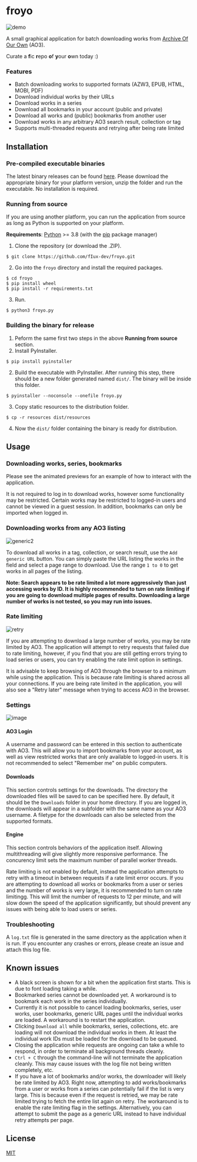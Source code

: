 # froyo
![demo](https://user-images.githubusercontent.com/96564770/147512988-590491d0-95ed-4a22-95fa-7f5b70ad39e5.gif)

A small graphical application for batch downloading works from [Archive Of Our Own](https://archiveofourown.org/) (AO3). 

Curate a **f**ic **r**epo **o**f **y**our **o**wn today :)

### Features
* Batch downloading works to supported formats (AZW3, EPUB, HTML, 
MOBI, PDF)
* Download individual works by their URLs
* Download works in a series
* Download all bookmarks in your account (public and private)
* Download all works and (public) bookmarks from another user
* Download works in any arbitrary AO3 search result, collection or tag
* Supports multi-threaded requests and retrying after being rate limited


## Installation

### Pre-compiled executable binaries
The latest binary releases can be found [here](https://github.com/fIux-dev/froyo/releases). Please download the appropriate
binary for your platform version, unzip the folder and run the executable. No installation is required.

### Running from source
If you are using another platform, you can run the application from source as 
long as Python is supported on your platform.

**Requirements**: [Python](https://www.python.org/) >= 3.8 (with the [pip](https://pypi.org/project/pip/) package manager)

1. Clone the repository (or download the .ZIP).
```
$ git clone https://github.com/fIux-dev/froyo.git
```
2. Go into the `froyo` directory and install the required packages.
```
$ cd froyo
$ pip install wheel
$ pip install -r requirements.txt
```
3. Run.
```
$ python3 froyo.py
```

### Building the binary for release
1. Peform the same first two steps in the above **Running from source** section.
2. Install PyInstaller.
```
$ pip install pyinstaller
```
2. Build the executable with PyInstaller. After running this step, there should be
a new folder generated named `dist/`. The binary will be inside this folder.
```
$ pyinstaller --noconsole --onefile froyo.py
```
3. Copy static resources to the distribution folder.
```
$ cp -r resources dist/resources
```
4. Now the `dist/` folder containing the binary is ready for distribution.

## Usage

### Downloading works, series, bookmarks
Please see the animated previews for an example of how to interact with the application.

It is not required to log in to download works, however some functionality may be restricted. Certain works may be 
restricted to logged-in users and cannot be viewed in a guest session. In addition, bookmarks can only be imported
when logged in.

### Downloading works from any AO3 listing
![generic2](https://user-images.githubusercontent.com/96564770/147620737-962799e6-580f-4565-975a-53ac2ca4ac50.gif)

To download all works in a tag, collection, or search result, use the `Add generic URL` button. You can simply
paste the URL listing the works in the field and select a page range to download. Use the range `1 to 0` to get
works in all pages of the listing.

**Note: Search appears to be rate limited a lot more aggressively than just accessing works by ID. It is highly 
recommended to turn on rate limiting if you are going to download multiple pages of results. Downloading a large number
of works is not tested, so you may run into issues.**

### Rate limiting

![retry](https://user-images.githubusercontent.com/96564770/147513133-33017c3a-a642-4b2a-98d1-34eb67acfe7c.gif)

If you are attempting to download a large number of works, you may be rate limited by AO3. The application will attempt
to retry requests that failed due to rate limiting, however, if you find that you are still getting errors trying
to load series or users, you can try enabling the rate limit option in settings.

It is advisable to keep browsing of AO3 through the browser to a minimum while using the application. This is because
rate limiting is shared across all your connections. If you are being rate limited in the application, you will also
see a "Retry later" message when trying to access AO3 in the browser.

### Settings

![image](https://user-images.githubusercontent.com/96564770/147513187-614338a3-23f4-400a-9dda-bd3a539d9b46.png)

#### AO3 Login
A username and password can be entered in this section to authenticate with AO3. This will allow you to import
bookmarks from your account, as well as view restricted works that are only available to logged-in users.
It is not recommended to select "Remember me" on public computers.

#### Downloads
This section controls settings for the downloads. The directory the downloaded files will be saved to can be
specified here. By default, it should be the `Downloads` folder in your home directory. If you are logged in,
the downloads will appear in a subfolder with the same name as your AO3 username. A filetype for the downloads
can also be selected from the supported formats.

#### Engine
This section controls behaviors of the application itself. Allowing multithreading will give slightly more
responsive performance. The concurency limit sets the maximum number of parallel worker threads.

Rate limiting is not enabled by default, instead the application attempts to retry with a timeout in between
requests if a rate limit error occurs. If you are attempting to download all works or bookmarks from a user or
series and the number of works is very large, it is recommended to turn on rate limitingg. This will limit the number
of requests to 12 per minute, and will slow down the speed of the application significantly, but should prevent
any issues with being able to load users or series.

### Troubleshooting
A `log.txt` file is generated in the same directory as the application when it is run. If you encounter any crashes 
or errors, please create an issue and attach this log file.

## Known issues
* A black screen is shown for a bit when the application first starts. This is due to font loading taking a while.
* Bookmarked series cannot be downloaded yet. A workaround is to bookmark each 
work in the series individually.
* Currently it is not possible to cancel loading bookmarks, series, user works, user bookmarks, generic URL pages
until the individual works are loaded. A workaround is to restart the application.
* Clicking `Download all` while bookmarks, series, collections, etc. are loading will not download the individual
works in them. At least the individual work IDs must be loaded for the download to be queued.
* Closing the application while requests are ongoing can take a while to respond, in order to terminate all
background threads cleanly.
* `Ctrl + C` through the command-line will not terminate the application cleanly. This may cause issues with the log
file not being written completely, etc.
* If you have a lot of bookmarks and/or works, the downloader will likely be rate limited by AO3. Right now, 
attempting to add works/bookmarks from a user or works from a series can potentially fail if the list is very large.
This is because even if the request is retried, we may be rate limited trying to fetch the entire list again on retry. 
The workaround is to enable the rate limiting flag in the settings. Alternatively, you can attempt to submit the page
as a generic URL instead to have individual retry attempts per page.

## License

[MIT](https://choosealicense.com/licenses/mit/)
